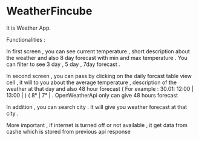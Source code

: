 # WeatherFincube
It is Weather App.

Functionalities :

In first screen , you can see current temperature , short description about the weather and also 8 day forecast with min and max temperature . You can filter to see 3 day , 5 day , 7day forecast . 

In second screen , you can pass by clicking on the daily forcast table view cell , it will to you about the average temperature , description of the weather at that day and also 48 hour forecast ( For example : 30.01: 12:00 | 13:00  | )
(                                 8°    |     7°   | . OpenWeatherApi only can give 48 hours forecast 

In addition , you can search city . It will give you weather forecast at that city .

More important , if internet is turned off or not available , it get data from cashe which is stored from previous api response 
